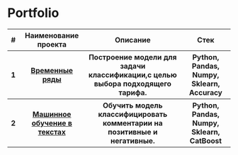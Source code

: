 # Portfolio
<table>
<tr><th>#</th><th>Наименование проекта</th><th>Описание</th><th>Стек</th></tr>
<tr><th>1</th><th><a href="https://github.com/Sultan1448/My-Projects/blob/main/%D0%92%D1%80%D0%B5%D0%BC%D0%B5%D0%BD%D0%BD%D1%8B%D0%B5%20%D1%80%D1%8F%D0%B4%D1%8B.ipynb">Временные ряды</a></th><th>Построение модели для задачи классификации,с  целью выбора подходящего тарифа. </th><th>Python, Pandas, Numpy, Sklearn, Accuracy</th></tr>
<tr><th>2</th><th><a href="https://github.com/Sultan1448/My-Projects/blob/main/M%D0%B0%D1%88%D0%B8%D0%BD%D0%BD%D0%BE%D0%B5%20%D0%BE%D0%B1%D1%83%D1%87%D0%B5%D0%BD%D0%B8%D0%B5%20%D0%B4%D0%BB%D1%8F%20%D1%82%D0%B5%D0%BA%D1%81%D1%82%D0%BE%D0%B2.ipynb">Машинное обучение в текстах</th><th>Обучить модель классифицировать комментарии на позитивные и негативные.</a></th><th>Python, Pandas, Numpy, Sklearn, CatBoost</th></tr>

</table>

